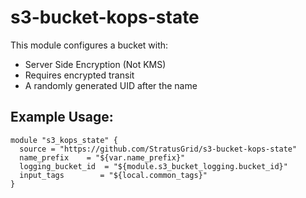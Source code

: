 # s3-bucket-kops-state
This module configures a bucket with:
 - Server Side Encryption (Not KMS)
 - Requires encrypted transit
 - A randomly generated UID after the name
 
 ## Example Usage:
```
module "s3_kops_state" {
  source = "https://github.com/StratusGrid/s3-bucket-kops-state"
  name_prefix    = "${var.name_prefix}"
  logging_bucket_id  = "${module.s3_bucket_logging.bucket_id}"
  input_tags        = "${local.common_tags}"
}
```

